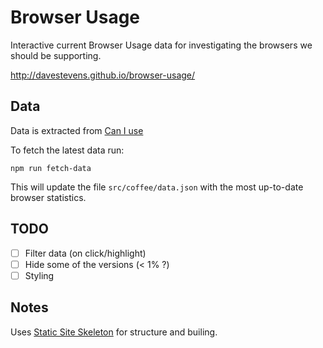 # Browser Usage

Interactive current Browser Usage data for investigating the browsers we should be supporting.

http://davestevens.github.io/browser-usage/

## Data

Data is extracted from [Can I use](http://caniuse.com/usage-table)

To fetch the latest data run:
```shell
npm run fetch-data
```

This will update the file `src/coffee/data.json` with the most up-to-date browser statistics.

## TODO

- [ ] Filter data (on click/highlight)
- [ ] Hide some of the versions (< 1% ?)
- [ ] Styling

## Notes

Uses [Static Site Skeleton](https://github.com/davestevens/static-site-skeleton) for structure and builing.
